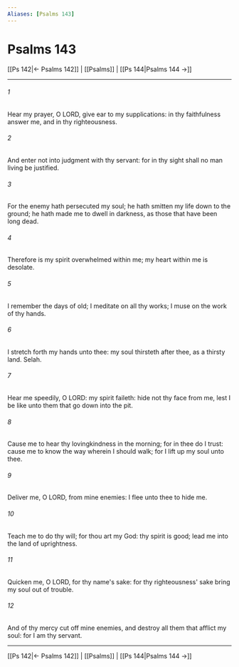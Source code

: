 ```yaml
---
Aliases: [Psalms 143]
---
```

# Psalms 143

[[Ps 142|← Psalms 142]] | [[Psalms]] | [[Ps 144|Psalms 144 →]]
***



###### 1 
Hear my prayer, O LORD, give ear to my supplications: in thy faithfulness answer me, and in thy righteousness. 

###### 2 
And enter not into judgment with thy servant: for in thy sight shall no man living be justified. 

###### 3 
For the enemy hath persecuted my soul; he hath smitten my life down to the ground; he hath made me to dwell in darkness, as those that have been long dead. 

###### 4 
Therefore is my spirit overwhelmed within me; my heart within me is desolate. 

###### 5 
I remember the days of old; I meditate on all thy works; I muse on the work of thy hands. 

###### 6 
I stretch forth my hands unto thee: my soul thirsteth after thee, as a thirsty land. Selah. 

###### 7 
Hear me speedily, O LORD: my spirit faileth: hide not thy face from me, lest I be like unto them that go down into the pit. 

###### 8 
Cause me to hear thy lovingkindness in the morning; for in thee do I trust: cause me to know the way wherein I should walk; for I lift up my soul unto thee. 

###### 9 
Deliver me, O LORD, from mine enemies: I flee unto thee to hide me. 

###### 10 
Teach me to do thy will; for thou art my God: thy spirit is good; lead me into the land of uprightness. 

###### 11 
Quicken me, O LORD, for thy name's sake: for thy righteousness' sake bring my soul out of trouble. 

###### 12 
And of thy mercy cut off mine enemies, and destroy all them that afflict my soul: for I am thy servant.

***
[[Ps 142|← Psalms 142]] | [[Psalms]] | [[Ps 144|Psalms 144 →]]
